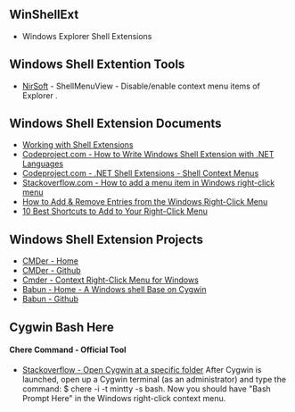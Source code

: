## WinShellExt
- Windows Explorer Shell Extensions

## Windows Shell Extention Tools
- [NirSoft](http://www.nirsoft.net/utils/shell_menu_view.html) - ShellMenuView - Disable/enable context menu items of Explorer .

## Windows Shell Extension Documents
- [Working with Shell Extensions](https://docs.microsoft.com/en-us/windows/desktop/shell/shell-exts)
- [Codeproject.com - How to Write Windows Shell Extension with .NET Languages](https://www.codeproject.com/Articles/174369/How-to-Write-Windows-Shell-Extension-with-NET-Lang)
- [Codeproject.com - .NET Shell Extensions - Shell Context Menus](https://www.codeproject.com/Articles/512956/NET-Shell-Extensions-Shell-Context-Menus)
- [Stackoverflow.com - How to add a menu item in Windows right-click menu](https://stackoverflow.com/questions/18309300/how-to-add-a-menu-item-in-windows-right-click-menu)
- [How to Add & Remove Entries from the Windows Right-Click Menu](https://www.makeuseof.com/tag/how-to-add-remove-entries-from-the-right-click-menu/)
- [10 Best Shortcuts to Add to Your Right-Click Menu](https://www.makeuseof.com/tag/10-best-shortcuts-add-right-click-menu/)

## Windows Shell Extension Projects
- [CMDer - Home](http://cmder.net/)
- [CMDer - Github](https://github.com/cmderdev/cmder)
- [Cmder - Context Right-Click Menu for Windows](https://gist.github.com/jojobyte/66c8346ed8948b9b395f)
- [Babun - Home - A Windows shell Base on Cygwin](http://babun.github.io/)
- [Babun - Github](https://github.com/babun/babun)

## Cygwin Bash Here
#### Chere Command - Official Tool
- [Stackoverflow - Open Cygwin at a specific folder](https://stackoverflow.com/questions/9637601/open-cygwin-at-a-specific-folder)
After Cygwin is launched, open up a Cygwin terminal (as an administrator) and type the command:
    $ chere -i -t mintty -s bash.
Now you should have "Bash Prompt Here" in the Windows right-click context menu.
